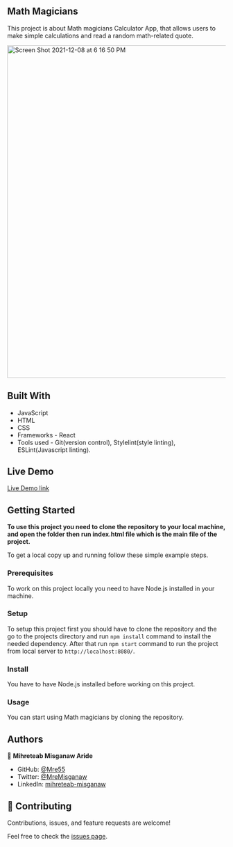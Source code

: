 ## Math Magicians

This project is about Math magicians Calculator App, that allows users to make simple calculations and read a random math-related quote.

<img width="765" alt="Screen Shot 2021-12-08 at 6 16 50 PM" src="https://user-images.githubusercontent.com/34578631/148931488-5eab3eda-20c9-4937-ab6a-35a2deb24b44.png">


## Built With

- JavaScript
- HTML
- CSS
- Frameworks - React
- Tools used - Git(version control), Stylelint(style linting), ESLint(Javascript linting).

## Live Demo

[Live Demo link](https://mre55.github.io/math-magicians/)

## Getting Started

**To use this project you need to clone the repository to your local machine, and open the folder then run index.html file which is the main file of the project.**

To get a local copy up and running follow these simple example steps.

### Prerequisites

To work on this project locally you need to have Node.js installed in your machine.

### Setup

To setup this project first you should have to clone the repository and the go to the projects directory and run `npm install` command to install the needed dependency. After that run `npm start` command to run the project from local server to `http://localhost:8080/`.

### Install

You have to have Node.js installed before working on this project.

### Usage

You can start using Math magicians by cloning the repository.



## Authors

👤 **Mihreteab Misganaw Aride**

- GitHub: [@Mre55](https://github.com/Mre55)
- Twitter: [@MreMisganaw](https://twitter.com/MreMisganaw)
- LinkedIn: [mihreteab-misganaw](https://www.linkedin.com/in/mihreteab-misganaw-86249812b/)

## 🤝 Contributing

Contributions, issues, and feature requests are welcome!

Feel free to check the [issues page](../../issues/).
